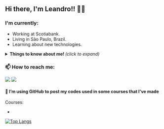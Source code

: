 ## Hi there, I'm Leandro!! 👋😄

### I'm currently:
 - Working at Scotiabank.
 - Living in São Paulo, Brazil.
 - Learning about new technologies.

<!--
**martinsleandros/martinsleandros** is a ✨ _special_ ✨ repository because its `README.md` (this file) appears on your GitHub profile.

Here are some ideas to get you started:

- 🔭 I’m currently working on ...
- 🌱 I’m currently learning ...
- 👯 I’m looking to collaborate on ...
- 🤔 I’m looking for help with ...
- 💬 Ask me about ...
- 📫 How to reach me: ...
- 😄 Pronouns: ...
- ⚡ Fun fact: ...
-->

<details>
  <summary> <b> Things to know about me! </b> <i>(click to expand)</i> </summary><br />
  
  Career in IT with large experience in development, deploying and maintenance of systems. <br />
   
  Know-how in several programming languages (.Net, Asp.Net Core, VB6, VBA, Java, JavaScript, Angular) being the main .Net and databases Microsoft SQL Server and Oracle. Considerable skills in software development (System analysis, systems architecture, SOA, Rest, Object Oriented Programming). Likewise participation in many large projects and extensive experience with systems integration. <br />
  
  Solid background in financial markets, with expertise in Fixed Income, Derivatives and FX. <br />
  
  Relevant skills such as a quick learner and how to deal with team management, with expertise acquired in a software factory as a team leader.
  
</details>

### 📫 How to reach me: 
<p align='left'>
  <a href="https://www.linkedin.com/in/martinsleandros/"><img src="https://img.shields.io/badge/linkedin-%230077B5.svg?&style=for-the-badge&logo=linkedin&logoColor=white" /></a>
  <a href="mailto:martins.leandros@gmail.com?subject=Hi%20Leandro!"><img src="https://img.shields.io/badge/gmail-%23D14836.svg?&style=for-the-badge&logo=gmail&logoColor=white" /></a>
</p>

<!--
Languages and Tools

<br/>

<p align="left">
  <a href="https://aws.amazon.com" target="_blank">
    <img src="icons/amazonwebservices-original-wordmark.svg" alt="aws" width="40" height="40" />
  </a>&nbsp;&nbsp;
  <a href="https://www.docker.com/" target="_blank">
    <img src="icons/docker-original-wordmark.svg" alt="docker" width="40" height="40" />
  </a>&nbsp;&nbsp;
  <a href="https://developer.mozilla.org/en-US/docs/Web/JavaScript" target="_blank">
    <img src="icons/javascript-original.svg" alt="javascript" width="40" height="40" />
  </a>&nbsp;&nbsp;
  <a href="https://www.typescriptlang.org/" target="_blank">
    <img src="icons/typescript-original.svg" alt="typescript" width="40" height="40" />
  </a>&nbsp;&nbsp;
  <a href="https://www.jenkins.io" target="_blank">
    <img src="icons/jenkins-original.svg" alt="jenkins" width="40" height="40" />
  </a>&nbsp;&nbsp;
  <a href="https://www.mongodb.com/" target="_blank">
    <img src="icons/mongodb-original-wordmark.svg" alt="mongodb" width="40" height="40" />
  </a>&nbsp;&nbsp;
  <a href="https://www.microsoft.com/sql-server" target="_blank">
    <img src="https://i1.wp.com/www.tripletech.com.br/wp-content/uploads/2017/03/sql-logo.png?fit=300%2C300&ssl=1" alt="SQL Server" width="40" height="40" />
  </a>
</p>
-->

#### 🔭 I’m using GitHub to post my codes used in some courses that I've made
Courses:
 - <a href="https://aws.amazon.com" target="_blank"></a>

[![Top Langs](https://github-readme-stats.vercel.app/api/top-langs/?username=martinsleandros&hide=javascript,html)](https://github.com/martinsleandros/martinsleandros)
<!--
[![Top Langs](https://github-readme-stats.vercel.app/api/top-langs/?username=martinsleandros&langs_count=8)](https://github.com/martinsleandros/martinsleandros)
[![Top Langs](https://github-readme-stats.vercel.app/api/top-langs/?username=martinsleandros&layout=compact)](https://github.com/martinsleandros/martinsleandros)
-->
